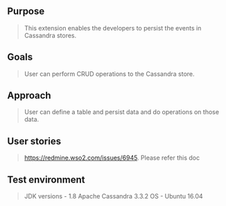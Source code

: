 ## Purpose
> This extension enables the developers to persist the events in Cassandra stores.

## Goals
> User can perform CRUD operations to the Cassandra store.

## Approach
> User can define a table and persist data and do operations on those data. 

## User stories
> https://redmine.wso2.com/issues/6945. Please refer this doc

## Test environment
> JDK versions - 1.8
  Apache Cassandra 3.3.2
  OS - Ubuntu 16.04 